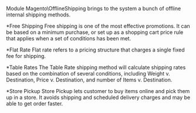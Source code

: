 Module Magento\OfflineShipping brings to the system a bunch of offline internal shipping methods.

*Free Shipping
Free shipping is one of the most effective promotions. It can be based on a minimum purchase, or set up as a shopping cart price rule that applies when a set of conditions has been met.

*Flat Rate
Flat rate refers to a pricing structure that charges a single fixed fee for shipping.

*Table Rates
The Table Rate shipping method will calculate shipping rates based on the combination of several conditions, including Weight v. Destination, Price v. Destination, and number of Items v. Destination.

*Store Pickup
Store Pickup lets customer to buy items online and pick them up in a store. It avoids shipping and scheduled delivery charges and may be able to get order faster.
